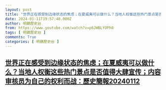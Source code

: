 ```yaml
---
layout: post
title: "世界正在感受到边缘状态的焦虑；在夏威夷可以做什么？当地人权衡这些热门景点是否值得大肆宣传；内容审核员为自己的权利而战：歷史簡報20240112"
date: 2024-01-11T19:57:48.000Z
author: 明鏡歷史台
from: https://www.youtube.com/watch?v=p6JWBLYOPh0
tags: [ 明鏡歷史台 ]
comments: True
categories: [ 明鏡歷史台 ]
---
```

<!--1705003068000-->
[世界正在感受到边缘状态的焦虑；在夏威夷可以做什么？当地人权衡这些热门景点是否值得大肆宣传；内容审核员为自己的权利而战：歷史簡報20240112](https://www.youtube.com/watch?v=p6JWBLYOPh0)
------

<div>

</div>
